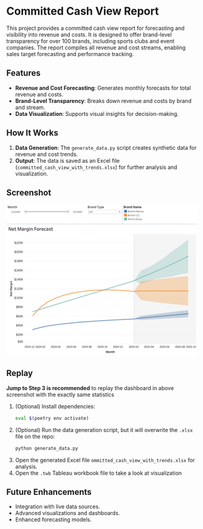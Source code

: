 # Committed Cash View Report

This project provides a committed cash view report for forecasting and visibility into revenue and costs. It is designed to offer brand-level transparency for over 100 brands, including sports clubs and event companies. The report compiles all revenue and cost streams, enabling sales target forecasting and performance tracking.

## Features
- **Revenue and Cost Forecasting**: Generates monthly forecasts for total revenue and costs.
- **Brand-Level Transparency**: Breaks down revenue and costs by brand and stream.
- **Data Visualization**: Supports visual insights for decision-making.

## How It Works
1. **Data Generation**: The `generate_data.py` script creates synthetic data for revenue and cost trends.
2. **Output**: The data is saved as an Excel file (`committed_cash_view_with_trends.xlsx`) for further analysis and visualization.

## Screenshot
![Screenshot of Comparison for 3 Companies](Screenshot-Comparison_3_companies.png)

## Replay
**Jump to Step 3 is recommended** to replay the dashboard in above screenshot with the exactly same statistics
1. (Optional) Install dependencies:
   ```bash
   eval $(poetry env activate)
   ```
2. (Optional) Run the data generation script, but it will overwrite the `.xlsx` file on the repo:
   ```bash
   python generate_data.py
   ```
3. Open the generated Excel file `ommitted_cash_view_with_trends.xlsx` for analysis.
4. Open the `.twb` Tableau workbook file to take a look at visualization

## Future Enhancements
- Integration with live data sources.
- Advanced visualizations and dashboards.
- Enhanced forecasting models.
